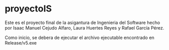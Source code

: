 # proyectoIS

Este es el proyecto final de la asigantura de Ingenieria del Software hecho por Isaac Manuel Cejudo Alfaro, Laura Huertes Reyes y Rafael García Pérez.

Como inicio, se debera de ejecutar el archivo ejecutable encontrado en Release/v5.exe
